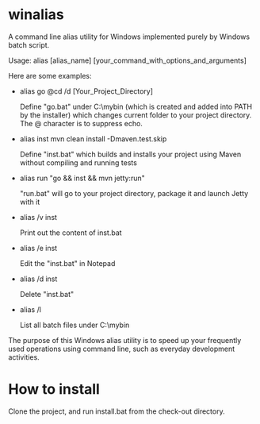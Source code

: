 winalias
========

A command line alias utility for Windows implemented purely by Windows batch script.

Usage: alias [alias_name] [your_command_with_options_and_arguments]

Here are some examples:

* alias go @cd /d [Your_Project_Directory]

  Define "go.bat" under C:\mybin (which is created and added into PATH by the installer) which changes current folder to your project directory. The @ character is to suppress echo.
* alias inst mvn clean install -Dmaven.test.skip

  Define "inst.bat" which builds and installs your project using Maven without compiling and running tests
* alias run "go && inst && mvn jetty:run"

  "run.bat" will go to your project directory, package it and launch Jetty with it
* alias /v inst

  Print out the content of inst.bat
* alias /e inst

  Edit the "inst.bat" in Notepad
* alias /d inst

  Delete "inst.bat"
* alias /l

  List all batch files under C:\mybin

The purpose of this Windows alias utility is to speed up your frequently used operations using command line, such as everyday development activities.

How to install
========

Clone the project, and run install.bat from the check-out directory.